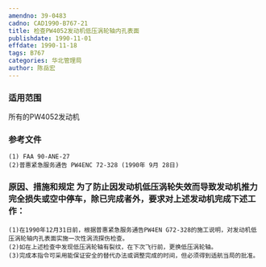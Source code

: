 ```yaml
---
amendno: 39-0483
cadno: CAD1990-B767-21
title: 检查PW4052发动机低压涡轮轴内孔表面
publishdate: 1990-11-01
effdate: 1990-11-18
tags: B767
categories: 华北管理局
author: 陈岳宏
---
```


### 适用范围 
所有的PW4052发动机

<!--more-->
### 参考文件
    (1) FAA 90-ANE-27 
    (2)普惠紧急服务通告 PW4ENC 72-328 (1990年 9月 28日) 

### 原因、措施和规定     为了防止因发动机低压涡轮失效而导致发动机推力完全损失或空中停车，除已完成者外，要求对上述发动机完成下述工作： 
    (1)在1990年12月31日前，根据普惠紧急服务通告PW4EN G72-328的施工说明，对发动机低压涡轮轴内孔表面实施一次性涡流探伤检查。
    (2)如在上述检查中发现低压涡轮轴有裂纹，在下次飞行前，更换低压涡轮轴。 
    (3)完成本指令可采用能保证安全的替代办法或调整完成的时间，但必须得到适航当局的批准。

